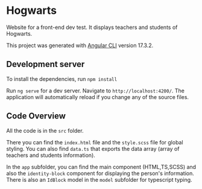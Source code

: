 # Hogwarts 
Website for a front-end dev test. It displays teachers and students of Hogwarts.

This project was generated with [Angular CLI](https://github.com/angular/angular-cli) version 17.3.2.

## Development server

To install the dependencies, run `npm install`

Run `ng serve` for a dev server. Navigate to `http://localhost:4200/`. The application will automatically reload if you change any of the source files.

## Code Overview

All the code is in the `src` folder.

There you can find the `index.html` file and the `style.scss` file for global styling. You can also find `data.ts` that exports the data array (array of teachers and students information).

In the `app` subfolder, you can find the main component (HTML,TS,SCSS) and also the `identity-block` component for displaying the person's information.
There is also an `IdBlock` model in the `model` subfolder for typescript typing.
